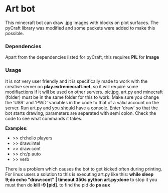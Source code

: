 # Art bot
This minecraft bot can draw .jpg images with blocks on plot surfaces.
The pyCraft library was modified and some packets were added to make this possible.

### Dependencies
Apart from the dependencies listed for pyCraft, this requires **PIL** for **Image**

### Usage
It is not very user friendly and it is specifically made to work with the creative server on **play.extremecraft.net**,
so it will require some modifiactions if it will be used on other servers. pic.jpg, art.py and minecraft (folder) must be in the
same folder for this to work. Make sure you change the 'USR' and 'PWD' variables in the code to that of a valid account
on the server. Run art.py and you should have a console. Enter 'draw' so that the bot starts drawing, parameters are separated with semi colon. Check the code to see what commands it takes. 

**Examples:**
* \>\> ch:hello players
* \>\> draw:intel
* \>\> draw:cont
* \>\> ch:/p auto
* \>\> verb

There is a problem which causes the bot to get kicked often during printing. For linux users a solution to this is executing art.py like this: **while sleep 9;do echo "draw:cont" | timeout 350s python art.py;done** to stop it you must then do **kill -9 [pid]**. to find the pid do **ps aux**
